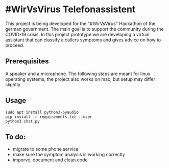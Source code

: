 # #WirVsVirus Telefonassistent

This project is being developed for the "#WirVsVirus" Hackathon of the german government. The main goal is to support the community during the COVID-19 crisis. In this project prototype we are developing a virtual assistant that can classify a callers symptoms and gives advice on how to proceed. 

## Prerequisites
A speaker and a microphone. The following steps are meant for linux operating systems, the project also works on mac, but setup may differ slightly.

## Usage
    sudo apt install python3-pyaudio
    pip install -r requirements.txt --user
    python3 chat.py

## To do:
- migrate to some phone service
- make sure the symptom analysis is working correctly
- imporve, document and clean code
